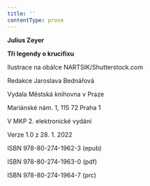 ```yaml
---
title: ''
contentType: prose
---
```


**Julius Zeyer**

**Tři legendy o krucifixu**

  

Ilustrace na obálce NARTSIK/Shutterstock.com

  

Redakce Jaroslava Bednářová

  

Vydala Městská knihovna v Praze

  

Mariánské nám. 1, 115 72 Praha 1

  

V MKP 2. elektronické vydání

  

Verze 1.0 z 28. 1. 2022

  

ISBN 978-80-274-1962-3 (epub)

  

ISBN 978-80-274-1963-0 (pdf)

  

ISBN 978-80-274-1964-7 (prc)
